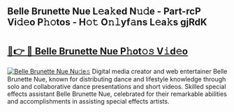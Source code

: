 ## Belle Brunette Nue L𝚎a𝚔ed N𝚞𝚍e - Part-rcP Vi𝚍𝚎o P𝚑𝚘tos - H𝚘𝚝 O𝚗𝚕yf𝚊ns L𝚎a𝚔s gjRdK

# <h2><a href="http://kf7t52d.oniu.top/?m=Belle+Brunette+Nue">🔗👉 🔴 Belle Brunette Nue P𝚑ot𝚘𝚜 V𝚒d𝚎o</a></h2>

[![Belle Brunette Nue Nu𝚍e𝚜](https://i.imgur.com/0qMVB7G.gif)](http://kf7t52d.oniu.top/?m=Belle+Brunette+Nue)
Digital media creator and web entertainer Belle Brunette Nue, known for distributing dance and lifestyle knowledge through solo and collaborative dance presentations and short videos. Skilled special effects assistant Belle Brunette Nue, celebrated for their remarkable abilities and accomplishments in assisting special effects artists.  
